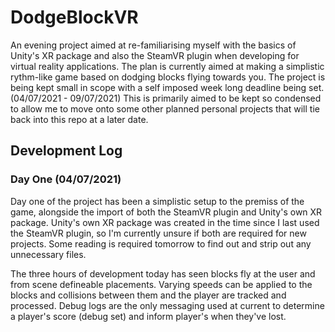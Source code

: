 # DodgeBlockVR
An evening project aimed at re-familiarising myself with the basics of Unity's XR package and also the SteamVR plugin when developing for virtual reality applications.
The plan is currently aimed at making a simplistic rythm-like game based on dodging blocks flying towards you. 
The project is being kept small in scope with a self imposed week long deadline being set. (04/07/2021 - 09/07/2021) This is primarily aimed to be kept so condensed to allow me to move onto some other planned personal projects that will tie back into this repo at a later date. 

## Development Log

### Day One (04/07/2021)
Day one of the project has been a simplistic setup to the premiss of the game, alongside the import of both the SteamVR plugin and Unity's own XR package.
Unity's own XR package was created in the time since I last used the SteamVR plugin, so I'm currently unsure if both are required for new projects. Some reading is required tomorrow to find out and strip out any unnecessary files.

The three hours of development today has seen blocks fly at the user and from scene defineable placements. Varying speeds can be applied to the blocks and collisions between them and the player are tracked and processed. Debug logs are the only messaging used at current to determine a player's score (debug set) and inform player's when they've lost.